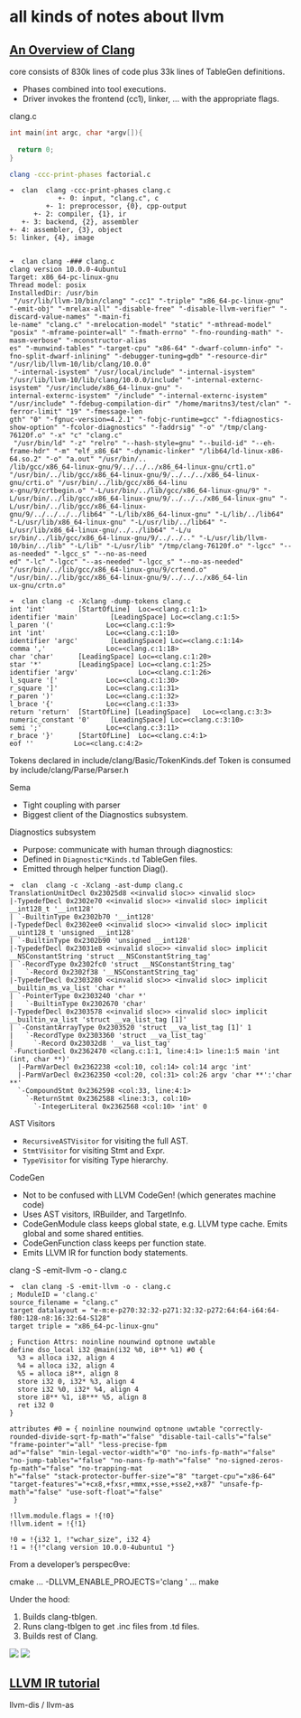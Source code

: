 # all kinds of notes about llvm


## [An Overview of Clang](https://llvm.org/devmtg/2019-10/slides/ClangTutorial-Stulova-vanHaastregt.pdf)

core consists of 830k lines of code plus 33k lines of TableGen definitions.

- Phases combined into tool executions.
- Driver invokes the frontend (cc1), linker, … with the appropriate flags.

clang.c
```c
int main(int argc, char *argv[]){
  
  return 0;
}
```


```sh
clang -ccc-print-phases factorial.c
```

```
➜  clan  clang -ccc-print-phases clang.c
            +- 0: input, "clang.c", c
         +- 1: preprocessor, {0}, cpp-output
      +- 2: compiler, {1}, ir
   +- 3: backend, {2}, assembler
+- 4: assembler, {3}, object
5: linker, {4}, image


➜  clan clang -### clang.c
clang version 10.0.0-4ubuntu1
Target: x86_64-pc-linux-gnu
Thread model: posix
InstalledDir: /usr/bin
 "/usr/lib/llvm-10/bin/clang" "-cc1" "-triple" "x86_64-pc-linux-gnu" "-emit-obj" "-mrelax-all" "-disable-free" "-disable-llvm-verifier" "-discard-value-names" "-main-fi
le-name" "clang.c" "-mrelocation-model" "static" "-mthread-model" "posix" "-mframe-pointer=all" "-fmath-errno" "-fno-rounding-math" "-masm-verbose" "-mconstructor-alias
es" "-munwind-tables" "-target-cpu" "x86-64" "-dwarf-column-info" "-fno-split-dwarf-inlining" "-debugger-tuning=gdb" "-resource-dir" "/usr/lib/llvm-10/lib/clang/10.0.0"
 "-internal-isystem" "/usr/local/include" "-internal-isystem" "/usr/lib/llvm-10/lib/clang/10.0.0/include" "-internal-externc-isystem" "/usr/include/x86_64-linux-gnu" "-
internal-externc-isystem" "/include" "-internal-externc-isystem" "/usr/include" "-fdebug-compilation-dir" "/home/maritns3/test/clan" "-ferror-limit" "19" "-fmessage-len
gth" "0" "-fgnuc-version=4.2.1" "-fobjc-runtime=gcc" "-fdiagnostics-show-option" "-fcolor-diagnostics" "-faddrsig" "-o" "/tmp/clang-76120f.o" "-x" "c" "clang.c"
 "/usr/bin/ld" "-z" "relro" "--hash-style=gnu" "--build-id" "--eh-frame-hdr" "-m" "elf_x86_64" "-dynamic-linker" "/lib64/ld-linux-x86-64.so.2" "-o" "a.out" "/usr/bin/..
/lib/gcc/x86_64-linux-gnu/9/../../../x86_64-linux-gnu/crt1.o" "/usr/bin/../lib/gcc/x86_64-linux-gnu/9/../../../x86_64-linux-gnu/crti.o" "/usr/bin/../lib/gcc/x86_64-linu
x-gnu/9/crtbegin.o" "-L/usr/bin/../lib/gcc/x86_64-linux-gnu/9" "-L/usr/bin/../lib/gcc/x86_64-linux-gnu/9/../../../x86_64-linux-gnu" "-L/usr/bin/../lib/gcc/x86_64-linux-
gnu/9/../../../../lib64" "-L/lib/x86_64-linux-gnu" "-L/lib/../lib64" "-L/usr/lib/x86_64-linux-gnu" "-L/usr/lib/../lib64" "-L/usr/lib/x86_64-linux-gnu/../../lib64" "-L/u
sr/bin/../lib/gcc/x86_64-linux-gnu/9/../../.." "-L/usr/lib/llvm-10/bin/../lib" "-L/lib" "-L/usr/lib" "/tmp/clang-76120f.o" "-lgcc" "--as-needed" "-lgcc_s" "--no-as-need
ed" "-lc" "-lgcc" "--as-needed" "-lgcc_s" "--no-as-needed" "/usr/bin/../lib/gcc/x86_64-linux-gnu/9/crtend.o" "/usr/bin/../lib/gcc/x86_64-linux-gnu/9/../../../x86_64-lin
ux-gnu/crtn.o"
```

```
➜  clan clang -c -Xclang -dump-tokens clang.c
int 'int'        [StartOfLine]  Loc=<clang.c:1:1>
identifier 'main'        [LeadingSpace] Loc=<clang.c:1:5>
l_paren '('             Loc=<clang.c:1:9>
int 'int'               Loc=<clang.c:1:10>
identifier 'argc'        [LeadingSpace] Loc=<clang.c:1:14>
comma ','               Loc=<clang.c:1:18>
char 'char'      [LeadingSpace] Loc=<clang.c:1:20>
star '*'         [LeadingSpace] Loc=<clang.c:1:25>
identifier 'argv'               Loc=<clang.c:1:26>
l_square '['            Loc=<clang.c:1:30>
r_square ']'            Loc=<clang.c:1:31>
r_paren ')'             Loc=<clang.c:1:32>
l_brace '{'             Loc=<clang.c:1:33>
return 'return'  [StartOfLine] [LeadingSpace]   Loc=<clang.c:3:3>
numeric_constant '0'     [LeadingSpace] Loc=<clang.c:3:10>
semi ';'                Loc=<clang.c:3:11>
r_brace '}'      [StartOfLine]  Loc=<clang.c:4:1>
eof ''          Loc=<clang.c:4:2>
```

Tokens declared in include/clang/Basic/TokenKinds.def
Token is consumed by include/clang/Parse/Parser.h


Sema
- Tight coupling with parser 
- Biggest client of the Diagnostics subsystem.

Diagnostics subsystem
- Purpose: communicate with human through diagnostics:
- Defined in `Diagnostic*Kinds.td` TableGen files.
- Emitted through helper function Diag().

```
➜  clan  clang -c -Xclang -ast-dump clang.c
TranslationUnitDecl 0x23025d8 <<invalid sloc>> <invalid sloc>
|-TypedefDecl 0x2302e70 <<invalid sloc>> <invalid sloc> implicit __int128_t '__int128'
| `-BuiltinType 0x2302b70 '__int128'
|-TypedefDecl 0x2302ee0 <<invalid sloc>> <invalid sloc> implicit __uint128_t 'unsigned __int128'
| `-BuiltinType 0x2302b90 'unsigned __int128'
|-TypedefDecl 0x23031e8 <<invalid sloc>> <invalid sloc> implicit __NSConstantString 'struct __NSConstantString_tag'
| `-RecordType 0x2302fc0 'struct __NSConstantString_tag'
|   `-Record 0x2302f38 '__NSConstantString_tag'
|-TypedefDecl 0x2303280 <<invalid sloc>> <invalid sloc> implicit __builtin_ms_va_list 'char *'
| `-PointerType 0x2303240 'char *'
|   `-BuiltinType 0x2302670 'char'
|-TypedefDecl 0x2303578 <<invalid sloc>> <invalid sloc> implicit __builtin_va_list 'struct __va_list_tag [1]'
| `-ConstantArrayType 0x2303520 'struct __va_list_tag [1]' 1
|   `-RecordType 0x2303360 'struct __va_list_tag'
|     `-Record 0x23032d8 '__va_list_tag'
`-FunctionDecl 0x2362470 <clang.c:1:1, line:4:1> line:1:5 main 'int (int, char **)'
  |-ParmVarDecl 0x2362238 <col:10, col:14> col:14 argc 'int'
  |-ParmVarDecl 0x2362350 <col:20, col:31> col:26 argv 'char **':'char **'
  `-CompoundStmt 0x2362598 <col:33, line:4:1>
    `-ReturnStmt 0x2362588 <line:3:3, col:10>
      `-IntegerLiteral 0x2362568 <col:10> 'int' 0
```

AST Visitors
- `RecursiveASTVisitor` for visiting the full AST.
- `StmtVisitor` for visiting Stmt and Expr.
- `TypeVisitor` for visiting Type hierarchy.

CodeGen
- Not to be confused with LLVM CodeGen! (which generates machine code)
- Uses AST visitors, IRBuilder, and TargetInfo.
- CodeGenModule class keeps global state, e.g. LLVM type cache.
  Emits global and some shared entities.
- CodeGenFunction class keeps per function state.
- Emits LLVM IR for function body statements.

clang -S -emit-llvm -o - clang.c

```
➜  clan clang -S -emit-llvm -o - clang.c
; ModuleID = 'clang.c'
source_filename = "clang.c"
target datalayout = "e-m:e-p270:32:32-p271:32:32-p272:64:64-i64:64-f80:128-n8:16:32:64-S128"
target triple = "x86_64-pc-linux-gnu"

; Function Attrs: noinline nounwind optnone uwtable
define dso_local i32 @main(i32 %0, i8** %1) #0 {
  %3 = alloca i32, align 4
  %4 = alloca i32, align 4
  %5 = alloca i8**, align 8
  store i32 0, i32* %3, align 4
  store i32 %0, i32* %4, align 4
  store i8** %1, i8*** %5, align 8
  ret i32 0
}

attributes #0 = { noinline nounwind optnone uwtable "correctly-rounded-divide-sqrt-fp-math"="false" "disable-tail-calls"="false" "frame-pointer"="all" "less-precise-fpm
ad"="false" "min-legal-vector-width"="0" "no-infs-fp-math"="false" "no-jump-tables"="false" "no-nans-fp-math"="false" "no-signed-zeros-fp-math"="false" "no-trapping-mat
h"="false" "stack-protector-buffer-size"="8" "target-cpu"="x86-64" "target-features"="+cx8,+fxsr,+mmx,+sse,+sse2,+x87" "unsafe-fp-math"="false" "use-soft-float"="false"
 }

!llvm.module.flags = !{!0}
!llvm.ident = !{!1}

!0 = !{i32 1, !"wchar_size", i32 4}
!1 = !{!"clang version 10.0.0-4ubuntu1 "}
```

From a developer’s perspecƟve:

cmake ... -DLLVM_ENABLE_PROJECTS='clang ' ...
make

Under the hood:
1. Builds clang-tblgen.
2. Runs clang-tblgen to get .inc files from .td files.
3. Builds rest of Clang.

![](../clang-1.png)
![](../clang-2.png)

## [LLVM IR tutorial](https://llvm.org/devmtg/2019-04/slides/Tutorial-Bridgers-LLVM_IR_tutorial.pdf)

llvm-dis / llvm-as
